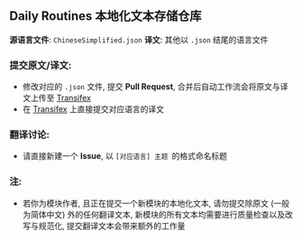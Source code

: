 ## Daily Routines 本地化文本存储仓库

**源语言文件**: `ChineseSimplified.json` 
**译文**: 其他以 `.json` 结尾的语言文件

### **提交原文/译文:**

- 修改对应的 `.json` 文件, 提交 **Pull Request**, 合并后自动工作流会将原文与译文上传至 [Transifex](https://explore.transifex.com/dailyroutines/dailyroutines/)
- 在 [Transifex](https://explore.transifex.com/dailyroutines/dailyroutines/) 上直接提交对应语言的译文

### **翻译讨论:**

- 请直接新建一个 **Issue**, 以 `[对应语言] 主题 `的格式命名标题

### **注:**

- 若你为模块作者, 且正在提交一个新模块的本地化文本, 请勿提交除原文 (一般为简体中文) 外的任何翻译文本, 新模块的所有文本均需要进行质量检查以及改写与规范化, 提交翻译文本会带来额外的工作量